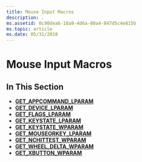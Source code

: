```yaml
---
title: Mouse Input Macros
description: .
ms.assetid: 0c90dea6-18a9-4d6a-80a4-847d5c4e815b
ms.topic: article
ms.date: 05/31/2018
---
```


# Mouse Input Macros

## In This Section

-   [**GET\_APPCOMMAND\_LPARAM**](https://msdn.microsoft.com/en-us/library/ms646247(v=VS.85).aspx)
-   [**GET\_DEVICE\_LPARAM**](https://msdn.microsoft.com/en-us/library/ms646248(v=VS.85).aspx)
-   [**GET\_FLAGS\_LPARAM**](https://msdn.microsoft.com/en-us/library/ms646249(v=VS.85).aspx)
-   [**GET\_KEYSTATE\_LPARAM**](https://msdn.microsoft.com/en-us/library/ms646250(v=VS.85).aspx)
-   [**GET\_KEYSTATE\_WPARAM**](https://msdn.microsoft.com/en-us/library/ms646251(v=VS.85).aspx)
-   [**GET\_MOUSEORKEY\_LPARAM**](https://msdn.microsoft.com/en-us/library/ms646252(v=VS.85).aspx)
-   [**GET\_NCHITTEST\_WPARAM**](https://msdn.microsoft.com/en-us/library/ms646253(v=VS.85).aspx)
-   [**GET\_WHEEL\_DELTA\_WPARAM**](https://msdn.microsoft.com/en-us/library/ms646254(v=VS.85).aspx)
-   [**GET\_XBUTTON\_WPARAM**](https://msdn.microsoft.com/en-us/library/ms646255(v=VS.85).aspx)

 

 




